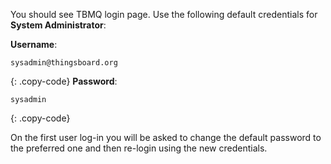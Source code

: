 You should see TBMQ login page. Use the following default credentials for **System Administrator**:

**Username**:
```
sysadmin@thingsboard.org
```
{: .copy-code}
**Password**:
```
sysadmin
```
{: .copy-code}

On the first user log-in you will be asked to change the default password to the preferred one and then re-login using the new credentials.
